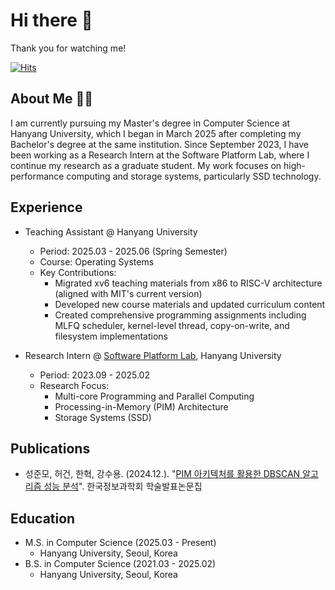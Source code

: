# Hi there 👋
Thank you for watching me!

[![Hits](https://hits.seeyoufarm.com/api/count/incr/badge.svg?url=https%3A%2F%2Fgithub.com%2Fwnsah814&count_bg=%2379C83D&title_bg=%23555555&icon=&icon_color=%23E7E7E7&title=hits&edge_flat=false)](https://hits.seeyoufarm.com)

## About Me 👨‍💻
I am currently pursuing my Master's degree in Computer Science at Hanyang University, which I began in March 2025 after completing my Bachelor's degree at the same institution. Since September 2023, I have been working as a Research Intern at the Software Platform Lab, where I continue my research as a graduate student. My work focuses on high-performance computing and storage systems, particularly SSD technology.

## Experience
* Teaching Assistant @ Hanyang University
  * Period: 2025.03 - 2025.06 (Spring Semester)
  * Course: Operating Systems
  * Key Contributions:
    * Migrated xv6 teaching materials from x86 to RISC-V architecture (aligned with MIT's current version)
    * Developed new course materials and updated curriculum content
    * Created comprehensive programming assignments including MLFQ scheduler, kernel-level thread, copy-on-write, and filesystem implementations
    
* Research Intern @ [Software Platform Lab](https://splab.hanyang.ac.kr), Hanyang University
  * Period: 2023.09 - 2025.02
  * Research Focus:
    * Multi-core Programming and Parallel Computing
    * Processing-in-Memory (PIM) Architecture
    * Storage Systems (SSD)

## Publications
* 성준모, 허건, 한혁, 강수용. (2024.12.). "[PIM 아키텍처를 활용한 DBSCAN 알고리즘 성능 분석](https://www.dbpia.co.kr/journal/articleDetail?nodeId=NODE12042230)". 한국정보과학회 학술발표논문집

## Education
* M.S. in Computer Science (2025.03 - Present)
  * Hanyang University, Seoul, Korea
* B.S. in Computer Science (2021.03 - 2025.02)
  * Hanyang University, Seoul, Korea
